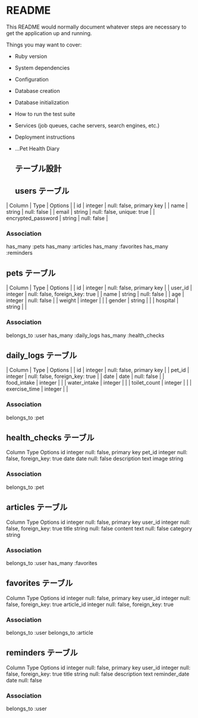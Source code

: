 # README

This README would normally document whatever steps are necessary to get the
application up and running.

Things you may want to cover:

- Ruby version

- System dependencies

- Configuration

- Database creation

- Database initialization

- How to run the test suite

- Services (job queues, cache servers, search engines, etc.)

- Deployment instructions

- ...Pet Health Diary

  ## テーブル設計

  ## users テーブル

| Column | Type | Options |
| id | integer | null: false, primary key |
| name | string | null: false |
| email | string | null: false, unique: true |
| encrypted_password | string | null: false |

### Association

has_many :pets
has_many :articles
has_many :favorites
has_many :reminders

## pets テーブル

| Column | Type | Options |
| id | integer | null: false, primary key |
| user_id | integer | null: false, foreign_key: true |
| name | string | null: false |
| age | integer | null: false |
| weight | integer | |
| gender | string | |
| hospital | string | |

### Association

belongs_to :user
has_many :daily_logs
has_many :health_checks

## daily_logs テーブル

| Column | Type | Options |
| id | integer | null: false, primary key |
| pet_id | integer | null: false, foreign_key: true |
| date | date | null: false |
| food_intake | integer | |
| water_intake | integer | |
| toilet_count | integer | |
| exercise_time | integer | |

### Association

belongs_to :pet

## health_checks テーブル

Column Type Options
id integer null: false, primary key
pet_id integer null: false, foreign_key: true
date date null: false
description text
image string

### Association

belongs_to :pet

## articles テーブル

Column Type Options
id integer null: false, primary key
user_id integer null: false, foreign_key: true
title string null: false
content text null: false
category string

### Association

belongs_to :user
has_many :favorites

## favorites テーブル

Column Type Options
id integer null: false, primary key
user_id integer null: false, foreign_key: true
article_id integer null: false, foreign_key: true

### Association

belongs_to :user
belongs_to :article

## reminders テーブル

Column Type Options
id integer null: false, primary key
user_id integer null: false, foreign_key: true
title string null: false
description text
reminder_date date null: false

### Association

belongs_to :user
